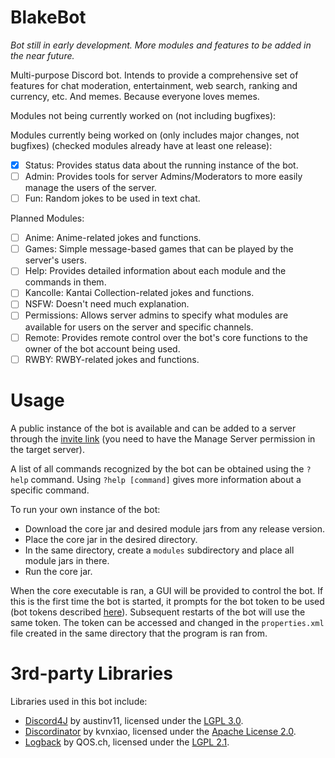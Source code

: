 # BlakeBot

_Bot still in early development. More modules and features to be added in the near future._

Multi-purpose Discord bot.
Intends to provide a comprehensive set of features for chat moderation, entertainment, web search, ranking and currency, etc.
And memes. Because everyone loves memes.

Modules not being currently worked on (not including bugfixes):

Modules currently being worked on (only includes major changes, not bugfixes) (checked modules already have at least one release):

- [x] Status: Provides status data about the running instance of the bot.
- [ ] Admin: Provides tools for server Admins/Moderators to more easily manage the users of the server.
- [ ] Fun: Random jokes to be used in text chat.

Planned Modules:

- [ ] Anime: Anime-related jokes and functions.
- [ ] Games: Simple message-based games that can be played by the server's users.
- [ ] Help: Provides detailed information about each module and the commands in them.
- [ ] Kancolle: Kantai Collection-related jokes and functions.
- [ ] NSFW: Doesn't need much explanation.
- [ ] Permissions: Allows server admins to specify what modules are available for users on the server and specific channels.
- [ ] Remote: Provides remote control over the bot's core functions to the owner of the bot account being used.
- [ ] RWBY: RWBY-related jokes and functions.

# Usage

A public instance of the bot is available and can be added to a server through the [invite link]( https://discordapp.com/oauth2/authorize?client_id=263524182497820673&scope=bot&permissions=305589318) (you need to have the Manage Server permission in the target server).

A list of all commands recognized by the bot can be obtained using the `?help` command. Using `?help [command]` gives more information about a specific command.

To run your own instance of the bot:
- Download the core jar and desired module jars from any release version.
- Place the core jar in the desired directory.
- In the same directory, create a `modules` subdirectory and place all module jars in there.
- Run the core jar.

When the core executable is ran, a GUI will be provided to control the bot. If this is the first time the bot is started, it prompts for the bot token to be used (bot tokens described [here](https://discordapp.com/developers/docs/topics/oauth2#bots)). Subsequent restarts of the bot will use the same token. The token can be accessed and changed in the `properties.xml` file created in the same directory that the program is ran from.

# 3rd-party Libraries

Libraries used in this bot include:

- [Discord4J](https://github.com/austinv11/Discord4J) by austinv11, licensed under the [LGPL 3.0](https://www.gnu.org/licenses/lgpl-3.0.en.html).
- [Discordinator](https://github.com/kvnxiao/Discordinator) by kvnxiao, licensed under the [Apache License 2.0](https://www.apache.org/licenses/LICENSE-2.0).
- [Logback](https://logback.qos.ch/) by QOS.ch, licensed under the [LGPL 2.1](http://www.gnu.org/licenses/old-licenses/lgpl-2.1.html).